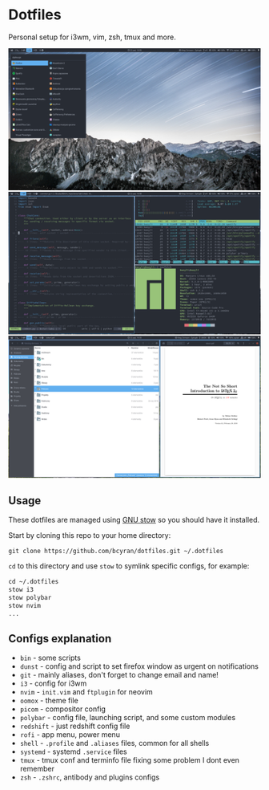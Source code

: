 # Dotfiles
Personal setup for i3wm, vim, zsh, tmux and more.

![Setup screenshot](screenshots/scrot-1.png)
![Setup screenshot](screenshots/scrot-2.png)
![Setup screenshot](screenshots/scrot-3.png)

## Usage
These dotfiles are managed using [GNU stow](https://alexpearce.me/2016/02/managing-dotfiles-with-stow/) so you should have it installed.

Start by cloning this repo to your home directory:

    git clone https://github.com/bcyran/dotfiles.git ~/.dotfiles

`cd` to this directory and use `stow` to symlink specific configs, for example:

    cd ~/.dotfiles
    stow i3
    stow polybar
    stow nvim
    ...

## Configs explanation
* `bin` - some scripts
* `dunst` - config and script to set firefox window as urgent on notifications
* `git` - mainly aliases, don't forget to change email and name!
* `i3` - config for i3wm
* `nvim` - `init.vim` and `ftplugin` for neovim
* `oomox` - theme file
* `picom` - compositor config
* `polybar` - config file, launching script, and some custom modules
* `redshift` - just redshift config file
* `rofi` - app menu, power menu
* `shell` - `.profile` and `.aliases` files, common for all shells
* `systemd` - systemd `.service` files
* `tmux` - tmux conf and terminfo file fixing some problem I dont even remember
* `zsh` - `.zshrc`, antibody and plugins configs
